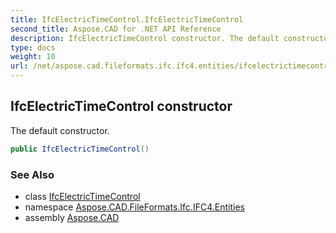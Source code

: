 ```yaml
---
title: IfcElectricTimeControl.IfcElectricTimeControl
second_title: Aspose.CAD for .NET API Reference
description: IfcElectricTimeControl constructor. The default constructor
type: docs
weight: 10
url: /net/aspose.cad.fileformats.ifc.ifc4.entities/ifcelectrictimecontrol/ifcelectrictimecontrol/
---
```

## IfcElectricTimeControl constructor

The default constructor.

```csharp
public IfcElectricTimeControl()
```

### See Also

* class [IfcElectricTimeControl](../)
* namespace [Aspose.CAD.FileFormats.Ifc.IFC4.Entities](../../ifcelectrictimecontrol/)
* assembly [Aspose.CAD](../../../)


